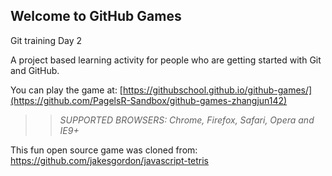 ## Welcome to GitHub Games

Git training Day 2

A project based learning activity for people who are getting started with Git and GitHub.

You can play the game at: [https://githubschool.github.io/github-games/](https://github.com/PagelsR-Sandbox/github-games-zhangjun142)

>> _*SUPPORTED BROWSERS*: Chrome, Firefox, Safari, Opera and IE9+_

This fun open source game was cloned from: https://github.com/jakesgordon/javascript-tetris
